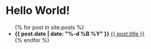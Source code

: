 # Hello World!

<ul>
  {% for post in site.posts %}
    <li>
      <b>{{ post.date | date: "%-d %B %Y" }}</b>
      <a href="{{ post.url }}">{{ post.title }}</a>
    </li>
  {% endfor %}
</ul>
